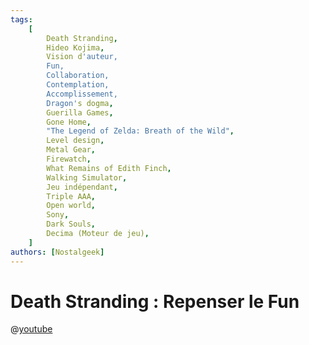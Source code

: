 ```yaml
---
tags:
    [
        Death Stranding,
        Hideo Kojima,
        Vision d'auteur,
        Fun,
        Collaboration,
        Contemplation,
        Accomplissement,
        Dragon's dogma,
        Guerilla Games,
        Gone Home,
        "The Legend of Zelda: Breath of the Wild",
        Level design,
        Metal Gear,
        Firewatch,
        What Remains of Edith Finch,
        Walking Simulator,
        Jeu indépendant,
        Triple AAA,
        Open world,
        Sony,
        Dark Souls,
        Decima (Moteur de jeu),
    ]
authors: [Nostalgeek]
---
```


# Death Stranding : Repenser le Fun

@[youtube](https://www.youtube.com/watch?v=FH8h1ZzBZB0)
